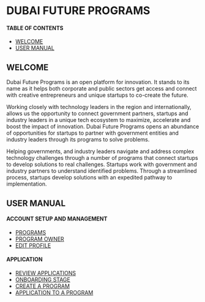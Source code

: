 # DUBAI FUTURE PROGRAMS
#### TABLE OF CONTENTS

* [WELCOME](#welcome)
* [USER MANUAL](#user-manual)

## WELCOME <br>

Dubai Future Programs is an open platform for innovation. It stands to its name as it helps both corporate and public sectors get access and connect with creative entrepreneurs and unique startups to co-create the future.

Working closely with technology leaders in the region and internationally, allows us the opportunity to connect government partners, startups and industry leaders in a unique tech ecosystem to maximize, accelerate and boost the impact of innovation. Dubai Future Programs opens an abundance of opportunities for startups to partner with government entities and industry leaders through its programs to solve problems.

Helping governments, and industry leaders navigate and address complex technology challenges through a number of programs that connect startups to develop solutions to real challenges. Startups work with government and industry partners to understand identified problems. Through a streamlined process, startups develop solutions with an expedited pathway to implementation.


## USER MANUAL <br>

#### ACCOUNT SETUP AND MANAGEMENT

* [PROGRAMS](programs.md)
* [PROGRAM OWNER](programowner.md)
* [EDIT PROFILE](editprofile.md)


#### APPLICATION

* [REVIEW APPLICATIONS](reviewapplications.md)
* [ONBOARDING STAGE](onboardingstage.md)
* [CREATE A PROGRAM](createaprogram.md)
* [APPLICATION TO A PROGRAM](applicationtoaprogram.md)
